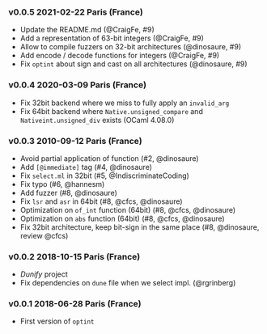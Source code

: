### v0.0.5 2021-02-22 Paris (France)

- Update the README.md (@CraigFe, #9)
- Add a representation of 63-bit integers (@CraigFe, #9)
- Allow to compile fuzzers on 32-bit architectures (@dinosaure, #9)
- Add encode / decode functions for integers (@CraigFe, #9)
- Fix `optint` about sign and cast on all architectures (@dinosaure, #9)

### v0.0.4 2020-03-09 Paris (France)

- Fix 32bit backend where we miss to fully apply
  an `invalid_arg`
- Fix 64bit backend where `Native.unsigned_compare`
  and `Nativeint.unsigned_div` exists (OCaml 4.08.0)

### v0.0.3 2010-09-12 Paris (France)

- Avoid partial application of function (#2, @dinosaure)
- Add `[@immediate]` tag (#4, @dinosaure)
- Fix `select.ml` in 32bit (#5, @IndiscriminateCoding)
- Fix typo (#6, @hannesm)
- Add fuzzer (#8, @dinosaure)
- Fix `lsr` and `asr` in 64bit (#8, @cfcs, @dinosaure)
- Optimization on `of_int` function (64bit) (#8, @cfcs, @dinosaure)
- Optimization on `abs` function (64bit) (#8, @cfcs, @dinosaure)
- Fix 32bit architecture, keep bit-sign in the same place (#8, @dinosaure, review @cfcs)

### v0.0.2 2018-10-15 Paris (France)

- _Dunify_ project
- Fix dependencies on `dune` file when we select impl. (@rgrinberg)

### v0.0.1 2018-06-28 Paris (France)

- First version of `optint`
